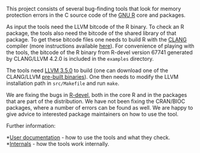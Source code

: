 
This project consists of several bug-finding tools that look for memory
protection errors in the C source code of the [GNU
R](http://www.r-project.org/) core and packages.  

As input the tools need the LLVM bitcode of the R binary. To check an R
package, the tools also need the bitcode of the shared library of that
package.  To get these bitcode files one needs to build R with the
[CLANG](http://clang.llvm.org/) compiler (more instructions available
[here](BUILDING.md)).  For convenience of playing with the tools, the bitcode
of the R binary from R-devel version 67741 generated by CLANG/LLVM 4.2.0 is
included in the `examples` directory.

The tools need [LLVM 3.5.0](http://llvm.org/releases/download.html) to build
(one can download one of the CLANG/LLVM [pre-built
binaries](http://llvm.org/releases/download.html#3.5.0)).  One then needs to
modify the LLVM installation path in `src/Makefile` and run `make`.

We are fixing the bugs in [R-devel](https://svn.r-project.org/R/trunk/),
both in the core R and in the packages that are part of the distribution. 
We have not been fixing the CRAN/BIOC packages, where a number of errors can
be found as well.  We are happy to give advice to interested package
maintainers on how to use the tool.

Further information:

*[User documentation](doc/USAGE.md) - how to use the tools and what they check.
*[Internals](doc/INTERNALS) - how the tools work internally.

